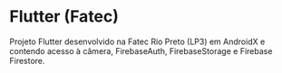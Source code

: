 # Flutter (Fatec)

Projeto Flutter desenvolvido na Fatec Rio Preto (LP3) em AndroidX e contendo acesso à câmera, FirebaseAuth, FirebaseStorage e Firebase Firestore.
